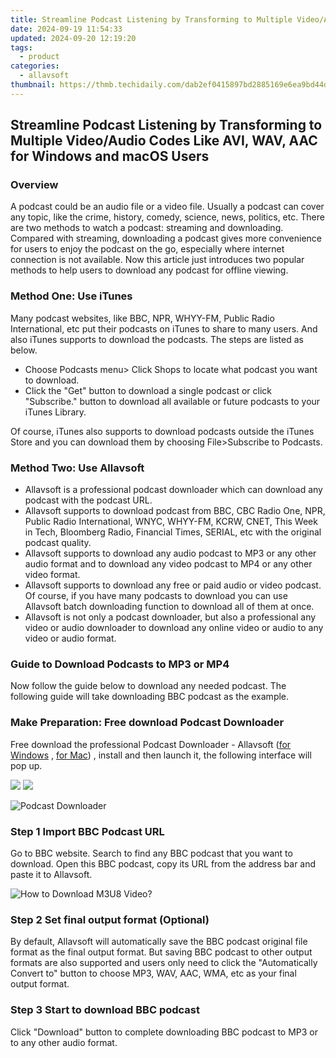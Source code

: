 ```yaml
---
title: Streamline Podcast Listening by Transforming to Multiple Video/Audio Codes Like AVI, WAV, AAC for Windows and macOS Users
date: 2024-09-19 11:54:33
updated: 2024-09-20 12:19:20
tags:
  - product
categories:
  - allavsoft
thumbnail: https://thmb.techidaily.com/dab2ef0415897bd2885169e6ea9bd44d0885cdc86df8bf517d1ad2126bf71ef1.jpg
---
```


## Streamline Podcast Listening by Transforming to Multiple Video/Audio Codes Like AVI, WAV, AAC for Windows and macOS Users

### Overview

A podcast could be an audio file or a video file. Usually a podcast can cover any topic, like the crime, history, comedy, science, news, politics, etc. There are two methods to watch a podcast: streaming and downloading. Compared with streaming, downloading a podcast gives more convenience for users to enjoy the podcast on the go, especially where internet connection is not available. Now this article just introduces two popular methods to help users to download any podcast for offline viewing.

### Method One: Use iTunes

Many podcast websites, like BBC, NPR, WHYY-FM, Public Radio International, etc put their podcasts on iTunes to share to many users. And also iTunes supports to download the podcasts. The steps are listed as below.

* Choose Podcasts menu> Click Shops to locate what podcast you want to download.
* Click the "Get" button to download a single podcast or click "Subscribe." button to download all available or future podcasts to your iTunes Library.

Of course, iTunes also supports to download podcasts outside the iTunes Store and you can download them by choosing File>Subscribe to Podcasts.

### Method Two: Use Allavsoft

* Allavsoft is a professional podcast downloader which can download any podcast with the podcast URL.
* Allavsoft supports to download podcast from BBC, CBC Radio One, NPR, Public Radio International, WNYC, WHYY-FM, KCRW, CNET, This Week in Tech, Bloomberg Radio, Financial Times, SERIAL, etc with the original podcast quality.
* Allavsoft supports to download any audio podcast to MP3 or any other audio format and to download any video podcast to MP4 or any other video format.
* Allavsoft supports to download any free or paid audio or video podcast. Of course, if you have many podcasts to download you can use Allavsoft batch downloading function to download all of them at once.
* Allavsoft is not only a podcast downloader, but also a professional any video or audio downloader to download any online video or audio to any video or audio format.

### Guide to Download Podcasts to MP3 or MP4

Now follow the guide below to download any needed podcast. The following guide will take downloading BBC podcast as the example.

### Make Preparation: Free download Podcast Downloader

Free download the professional Podcast Downloader - Allavsoft ([for Windows](https://tools.techidaily.com/allavsoft/products/) , [for Mac](https://tools.techidaily.com/allavsoft/products/)) , install and then launch it, the following interface will pop up.

[![](https://www.allavsoft.com/how-to/../images/how-to/free-download-win.jpg)](https://tools.techidaily.com/allavsoft/products/) [![](https://www.allavsoft.com/how-to/../images/how-to/free-download-mac.jpg)](https://tools.techidaily.com/allavsoft/products/)

![Podcast Downloader](https://www.allavsoft.com/how-to/../images/allavsoft/screen-shot-600.jpg)

### Step 1 Import BBC Podcast URL

Go to BBC website. Search to find any BBC podcast that you want to download. Open this BBC podcast, copy its URL from the address bar and paste it to Allavsoft.

![How to Download M3U8 Video?](https://www.allavsoft.com/how-to/../images/how-to/download-rtmp-video/download-rtmp-video.jpg)

### Step 2 Set final output format (Optional)

By default, Allavsoft will automatically save the BBC podcast original file format as the final output format. But saving BBC podcast to other output formats are also supported and users only need to click the "Automatically Convert to" button to choose MP3, WAV, AAC, WMA, etc as your final output format.

### Step 3 Start to download BBC podcast

Click "Download" button to complete downloading BBC podcast to MP3 or to any other audio format.

<ins class="adsbygoogle"
     style="display:block"
     data-ad-format="autorelaxed"
     data-ad-client="ca-pub-7571918770474297"
     data-ad-slot="1223367746"></ins>



<ins class="adsbygoogle"
     style="display:block"
     data-ad-client="ca-pub-7571918770474297"
     data-ad-slot="8358498916"
     data-ad-format="auto"
     data-full-width-responsive="true"></ins>
